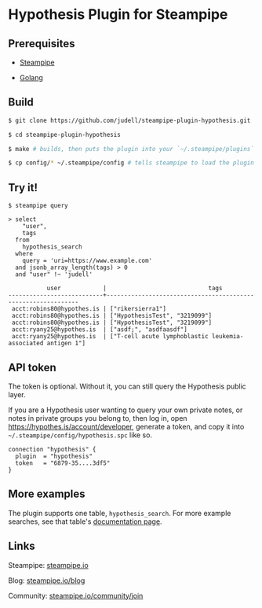 # Hypothesis Plugin for Steampipe

## Prerequisites

* [Steampipe](https://steampipe.io/downloads)

* [Golang](https://golang.org/doc/install)

## Build 

```sh
$ git clone https://github.com/judell/steampipe-plugin-hypothesis.git

$ cd steampipe-plugin-hypothesis

$ make # builds, then puts the plugin into your `~/.steampipe/plugins` directory

$ cp config/* ~/.steampipe/config # tells steampipe to load the plugin
```

## Try it!

```shell
$ steampipe query

> select 
    "user",
    tags
  from 
    hypothesis_search 
  where 
    query = 'uri=https://www.example.com'
  and jsonb_array_length(tags) > 0
  and "user" !~ 'judell'

           user            |                             tags                             
---------------------------+--------------------------------------------------------------
 acct:robins80@hypothes.is | ["rikersierra1"]
 acct:robins80@hypothes.is | ["HypothesisTest", "3219099"]
 acct:robins80@hypothes.is | ["HypothesisTest", "3219099"]
 acct:ryany25@hypothes.is  | ["asdf;", "asdfaasdf"]
 acct:ryany25@hypothes.is  | ["T-cell acute lymphoblastic leukemia-associated antigen 1"]
```

## API token

The token is optional. Without it, you can still query the Hypothesis public layer. 

If you are a Hypothesis user wanting to query your own private notes, or notes in private groups you belong to, then log in, open https://hypothes.is/account/developer, generate a token, and copy it into `~/.steampipe/config/hypothesis.spc` like so.

```hcl
connection "hypothesis" {
  plugin  = "hypothesis"
  token   = "6879-35....3df5"
}
```

## More examples

The plugin supports one table, `hypothesis_search`. For more example searches, see that table's [documentation page](https://github.com/judell/steampipe-plugin-hypothesis/blob/main/docs/tables/hypothesis_search.md).

## Links

Steampipe: [steampipe.io](https://steampipe.io)

Blog: [steampipe.io/blog](https://steampipe.io/blog)

Community: [steampipe.io/community/join](https://steampipe.io/community/join)

